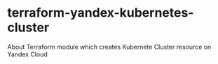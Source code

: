 # terraform-yandex-kubernetes-cluster
About Terraform module which creates Kubernete Cluster resource on Yandex Cloud
